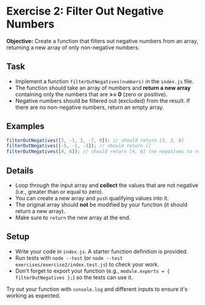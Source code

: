 # Exercise 2: Filter Out Negative Numbers

**Objective:** Create a function that filters out negative numbers from an
array, returning a new array of only non-negative numbers.

## Task

- Implement a function `filterOutNegatives(numbers)` in the `index.js` file.
- The function should take an array of numbers and **return a new array**
  containing only the numbers that are **>= 0** (zero or positive).
- Negative numbers should be filtered out (excluded) from the result. If there
  are no non-negative numbers, return an empty array.

## Examples

```js
filterOutNegatives([3, -1, 2, -7, 0]); // should return [3, 2, 0]
filterOutNegatives([-5, -1, -3]); // should return []
filterOutNegatives([4, 6]); // should return [4, 6] (no negatives to remove)
```

## Details

- Loop through the input array and **collect** the values that are not negative
  (i.e., greater than or equal to zero).
- You can create a new array and `push` qualifying values into it.
- The original array should **not** be modified by your function (it should
  return a new array).
- Make sure to `return` the new array at the end.

## Setup

- Write your code in `index.js`. A starter function definition is provided.
- Run tests with `node --test` (or
  `node --test exercises/exercise2/index.test.js`) to check your work.
- Don't forget to export your function (e.g.,
  `module.exports = { filterOutNegatives };`) so the tests can use it.

Try out your function with `console.log` and different inputs to ensure it's
working as expected.
